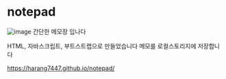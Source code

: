 # notepad
![image](https://user-images.githubusercontent.com/92633458/186341646-428dcd57-8cf7-4ed8-b038-b0bf096cf5ea.png)
간단한 메모장 입나다

HTML, 자바스크립트, 부트스트랩으로 만들었습니다
메모를 로컬스토리지에 저장합니다

https://harang7447.github.io/notepad/
